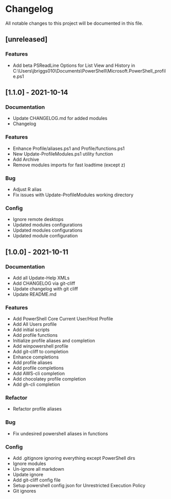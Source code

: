 # Changelog
All notable changes to this project will be documented in this file.

## [unreleased]

### Features

- Add beta PSReadLine Options for List View and History in C:\Users\jbriggs010\Documents\PowerShell\Microsoft.PowerShell_profile.ps1

## [1.1.0] - 2021-10-14

### Documentation

- Update CHANGELOG.md for added modules
- Changelog

### Features

- Enhance Profile/aliases.ps1 and Profile/functions.ps1
- New Update-ProfileModules.ps1 utility function
- Add Archive
- Remove modules imports for fast loadtime (except z)

### Bug

- Adjust R alias
- Fix issues with Update-ProfileModules working directory

### Config

- Ignore remote desktops
- Updated modules configurations
- Updated modules configurations
- Updated module configuration

## [1.0.0] - 2021-10-11

### Documentation

- Add all Update-Help XMLs
- Add CHANGELOG via git-cliff
- Update changelog with git cliff
- Update README.md

### Features

- Add PowerShell Core Current User/Host Profile
- Add All Users profile
- Add initial scripts
- Add profile functions
- Initialize profile aliases and completion
- Add winpowershell profile
- Add git-cliff to completion
- Enhance completions
- Add profile aliases
- Add profile completions
- Add AWS-cli completion
- Add chocolatey profile completion
- Add gh-cli completion

### Refactor

- Refactor profile aliases

### Bug

- Fix undesired powershell aliases in functions

### Config

- Add .gitignore ignoring everything except PowerShell dirs
- Ignore modules
- Un-ignore all markdown
- Update ignore
- Add git-cliff config file
- Setup powershell config json for Unrestricted Execution Policy
- Git ignores

<!-- generated by git-cliff -->
